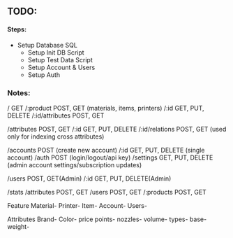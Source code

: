 ## TODO:

#### Steps:

  - Setup Database SQL
	- Setup Init DB Script
	- Setup Test Data Script
	- Setup Account & Users
	- Setup Auth






### Notes:

/		GET
/:product		POST, GET (materials, items, printers)
	/:id	GET, PUT, DELETE
	/:id/attributes	POST, GET


/attributes		POST, GET
	/:id	GET, PUT, DELETE
	/:id/relations	POST, GET (used only for indexing cross attributes)


/accounts		POST   (create new account)
	/:id	GET, PUT, DELETE  (single account)
	/auth	POST   (login/logout/api key)
	/settings	GET, PUT, DELETE    (admin account settings/subscription updates)


/users		POST, GET(Admin)
	/:id	GET, PUT, DELETE(Admin)

/stats
	/attributes	POST, GET
	/users	POST, GET
	/:products	POST, GET


Feature
  Material-
  Printer-
  Item-
  Account-
  Users-

Attributes
  Brand-
  Color-
  price points-
  nozzles-
  volume-
  types-
  base-
  weight-
